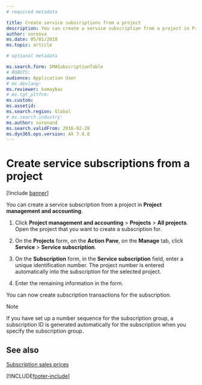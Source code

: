 ```yaml
---
# required metadata

title: Create service subscriptions from a project 
description: You can create a service subscription from a project in Project management and accounting.
author: sorenva
ms.date: 05/01/2018
ms.topic: article

# optional metadata

ms.search.form: SMASubscriptionTable
# ROBOTS: 
audience: Application User
# ms.devlang: 
ms.reviewer: kamaybac
# ms.tgt_pltfrm: 
ms.custom: 
ms.assetid: 
ms.search.region: Global
# ms.search.industry: 
ms.author: sorenand
ms.search.validFrom: 2016-02-28
ms.dyn365.ops.version: AX 7.0.0
---
```


# Create service subscriptions from a project    

[!include [banner](../includes/banner.md)]


You can create a service subscription from a project in **Project management and accounting**.

1.  Click **Project management and accounting** \> **Projects** \> **All projects**. Open the project that you want to create a subscription for.

2.  On the **Projects** form, on the **Action Pane**, on the **Manage** tab, click **Service** \> **Service subscription**.

3.  On the **Subscription** form, in the **Service subscription** field, enter a unique identification number. The project number is entered automatically into the subscription for the selected project.

4.  Enter the remaining information in the form.

You can now create subscription transactions for the subscription.


> [!NOTE]
> <P>If you have set up a number sequence for the subscription group, a subscription ID is generated automatically for the subscription when you specify the subscription group.</P>



## See also

[Subscription sales prices](subscription-sales-prices.md)

  




[!INCLUDE[footer-include](../../includes/footer-banner.md)]